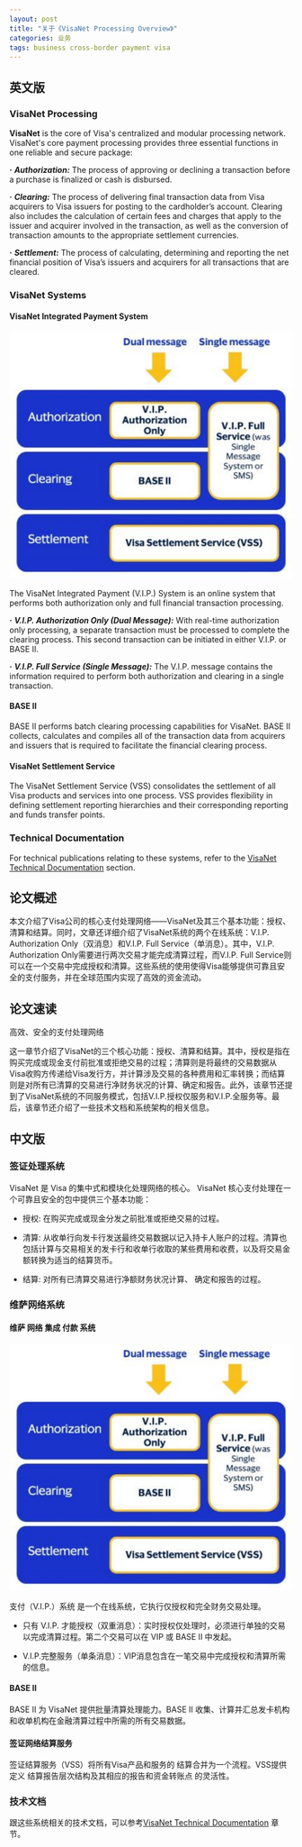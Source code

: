 ```yaml
---
layout: post
title: "关于《VisaNet Processing Overview》"
categories: 业务
tags: business cross-border payment visa
---
```


## 英文版

### VisaNet Processing

**VisaNet** is the core of Visa's centralized and modular processing network. VisaNet's core payment processing provides three essential functions in one reliable and secure package:

**·** ***Authorization:*** The process of approving or declining a transaction before a purchase is finalized or cash is disbursed.

**·** ***Clearing:*** The process of delivering final transaction data from Visa acquirers to Visa issuers for posting to the cardholder’s account. Clearing also includes the calculation of certain fees and charges that apply to the issuer and acquirer involved in the transaction, as well as the conversion of transaction amounts to the appropriate settlement currencies.

**·** ***Settlement:*** The process of calculating, determining and reporting the net financial position of Visa’s issuers and acquirers for all transactions that are cleared.

### VisaNet Systems

#### VisaNet Integrated Payment System

![image-20240131090625557](/images/image-20240131090625557.png)

The VisaNet Integrated Payment (V.I.P.) System is an online system that performs both authorization only and full financial transaction processing.

**·** ***V.I.P. Authorization Only (Dual Message):*** With real-time authorization only processing, a separate transaction must be processed to complete the clearing process. This second transaction can be initiated in either V.I.P. or BASE II.

**·** ***V.I.P. Full Service (Single Message):*** The V.I.P. message contains the information required to perform both authorization and clearing in a single transaction.

#### BASE II

BASE II performs batch clearing processing capabilities for VisaNet. BASE II collects, calculates and compiles all of the transaction data from acquirers and issuers that is required to facilitate the financial clearing process.

#### VisaNet Settlement Service

The VisaNet Settlement Service (VSS) consolidates the settlement of all Visa products and services into one process. VSS provides flexibility in defining settlement reporting hierarchies and their corresponding reporting and funds transfer points.

### Technical Documentation

For technical publications relating to these systems, refer to the [VisaNet Technical Documentation](https://secure.visaonline.com/pages/4.1497) section.

 

## 论文概述

本文介绍了Visa公司的核心支付处理网络——VisaNet及其三个基本功能：授权、清算和结算。同时，文章还详细介绍了VisaNet系统的两个在线系统：V.I.P. Authorization Only（双消息）和V.I.P. Full Service（单消息）。其中，V.I.P. Authorization Only需要进行两次交易才能完成清算过程，而V.I.P. Full Service则可以在一个交易中完成授权和清算。这些系统的使用使得Visa能够提供可靠且安全的支付服务，并在全球范围内实现了高效的资金流动。



## 论文速读

高效、安全的支付处理网络

这一章节介绍了VisaNet的三个核心功能：授权、清算和结算。其中，授权是指在购买完成或现金支付前批准或拒绝交易的过程；清算则是将最终的交易数据从Visa收购方传递给Visa发行方，并计算涉及交易的各种费用和汇率转换；而结算则是对所有已清算的交易进行净财务状况的计算、确定和报告。此外，该章节还提到了VisaNet系统的不同服务模式，包括V.I.P.授权仅服务和V.I.P.全服务等。最后，该章节还介绍了一些技术文档和系统架构的相关信息。



## 中文版

### 签证处理系统

VisaNet 是 Visa 的集中式和模块化处理网络的核心。 VisaNet 核心支付处理在一个可靠且安全的包中提供三个基本功能：

* 授权: 在购买完成或现金分发之前批准或拒绝交易的过程。

* 清算: 从收单行向发卡行发送最终交易数据以记入持卡人账户的过程。清算也包括计算与交易相关的发卡行和收单行收取的某些费用和收费，以及将交易金额转换为适当的结算货币。

* 结算: 对所有已清算交易进行净额财务状况计算、 确定和报告的过程。

### 维萨网络系统

#### 维萨 网络 集成 付款 系统

![image-20240131090625557](/images/image-20240131090625557.png)

支付（V.I.P.）系统 是一个在线系统，它执行仅授权和完全财务交易处理。

* 只有 V.I.P. 才能授权（双重消息）：实时授权仅处理时，必须进行单独的交易以完成清算过程。第二个交易可以在 VIP 或 BASE II 中发起。

* V.I.P.完整服务（单条消息）：VIP消息包含在一笔交易中完成授权和清算所需的信息。

#### BASE II

BASE II 为 VisaNet 提供批量清算处理能力。BASE II 收集、计算并汇总发卡机构和收单机构在金融清算过程中所需的所有交易数据。

#### 签证网络结算服务

签证结算服务（VSS）将所有Visa产品和服务的 结算合并为一个流程。VSS提供定义 结算报告层次结构及其相应的报告和资金转账点 的灵活性。

### 技术文档

跟这些系统相关的技术文档，可以参考[VisaNet Technical Documentation](https://secure.visaonline.com/pages/4.1497) 章节。